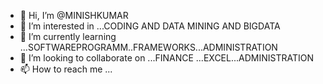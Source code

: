 - 👋 Hi, I’m @MINISHKUMAR
- 👀 I’m interested in ...CODING AND DATA MINING AND BIGDATA
- 🌱 I’m currently learning ...SOFTWAREPROGRAMM..FRAMEWORKS...ADMINISTRATION
- 💞️ I’m looking to collaborate on ...FINANCE ...EXCEL...ADMINISTRATION
- 📫 How to reach me ...

<!---
MINISHKUMAR/MINISHKUMAR is a ✨ special ✨ repository because its `README.md` (this file) appears on your GitHub profile.
You can click the Preview link to take a look at your changes.
--->
